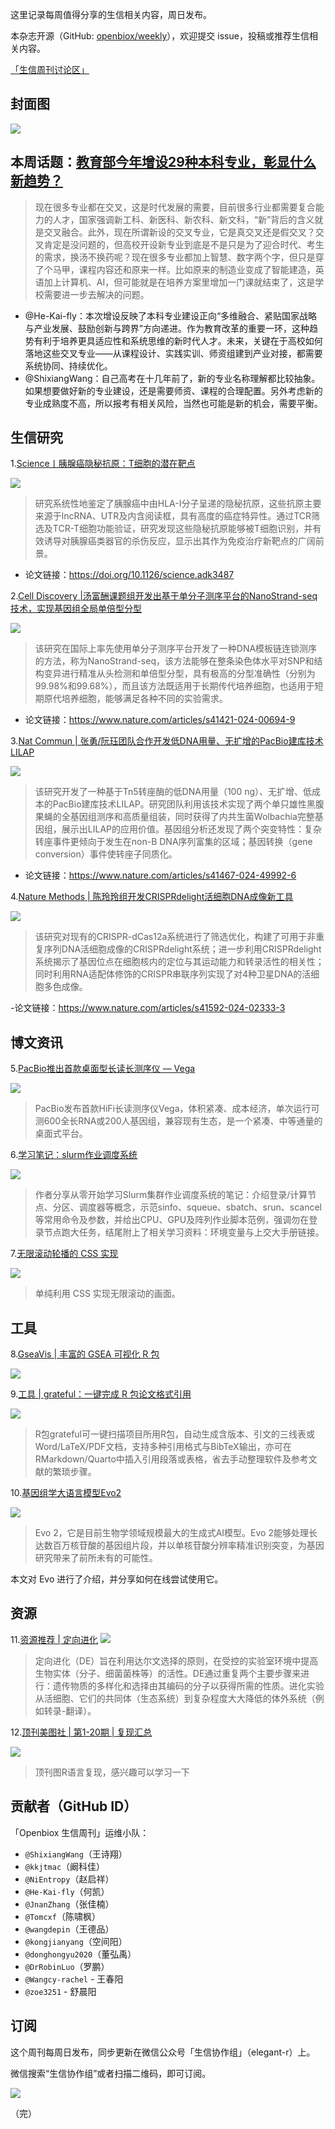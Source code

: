 这里记录每周值得分享的生信相关内容，周日发布。

本杂志开源（GitHub: [openbiox/weekly](https://github.com/openbiox/weekly "openbiox/weekly")），欢迎提交 issue，投稿或推荐生信相关内容。

[「生信周刊讨论区」](https://github.com/openbiox/weekly/discussions "「生信周刊讨论区」")

## 封面图


![](https://files.mdnice.com/user/5208/b08f2705-bb75-4763-af6a-fb48cfad94fa.png)


## 本周话题：[教育部今年增设29种本科专业，彰显什么新趋势？](https://mp.weixin.qq.com/s/lBl3D1F7uEBkoo5NM3P1xQ)

> 现在很多专业都在交叉，这是时代发展的需要，目前很多行业都需要复合能力的人才，国家强调新工科、新医科、新农科、新文科，“新”背后的含义就是交叉融合。此外，现在所谓新设的交叉专业，它是真交叉还是假交叉？交叉肯定是没问题的，但高校开设新专业到底是不是只是为了迎合时代、考生的需求，换汤不换药呢？现在很多专业都加上智慧、数字两个字，但只是穿了个马甲，课程内容还和原来一样。比如原来的制造业变成了智能建造，英语加上计算机、AI，但可能就是在培养方案里增加一门课就结束了，这是学校需要进一步去解决的问题。

- @He-Kai-fly：本次增设反映了本科专业建设正向“多维融合、紧贴国家战略与产业发展、鼓励创新与跨界”方向递进。作为教育改革的重要一环，这种趋势有利于培养更具适应性和系统思维的新时代人才。未来，关键在于高校如何落地这些交叉专业——从课程设计、实践实训、师资组建到产业对接，都需要系统协同、持续优化。
- @ShixiangWang：自己高考在十几年前了，新的专业名称理解都比较抽象。如果想要做好新的专业建设，还是需要师资、课程的合理配置。另外考虑新的专业成熟度不高，所以报考有相关风险，当然也可能是新的机会，需要平衡。

## 生信研究

1.[Science丨胰腺癌隐秘抗原：T细胞的潜在靶点](https://mp.weixin.qq.com/s/v-U_YFYiUG88mCkLsTjHwA)


![](https://files.mdnice.com/user/5208/b85ee23a-b7c1-43ec-ad6c-789c0b3ff45b.png)
> 研究系统性地鉴定了胰腺癌中由HLA-I分子呈递的隐秘抗原，这些抗原主要来源于lncRNA、UTR及内含阅读框，具有高度的癌症特异性。通过TCR筛选及TCR-T细胞功能验证，研究发现这些隐秘抗原能够被T细胞识别，并有效诱导对胰腺癌类器官的杀伤反应，显示出其作为免疫治疗新靶点的广阔前景。

- 论文链接：https://doi.org/10.1126/science.adk3487


2.[Cell Discovery |汤富酬课题组开发出基于单分子测序平台的NanoStrand-seq技术，实现基因组全局单倍型分型](https://mp.weixin.qq.com/s/insuXT_NREoUMGzarAB5GQ)

![](https://files.mdnice.com/user/5208/8772b257-bae8-4f32-b267-bde4b43500c9.png)
> 该研究在国际上率先使用单分子测序平台开发了一种DNA模板链连锁测序的方法，称为NanoStrand-seq，该方法能够在整条染色体水平对SNP和结构变异进行精准从头检测和单倍型分型，具有极高的分型准确性（分别为99.98%和99.68%），而且该方法既适用于长期传代培养细胞，也适用于短期原代培养细胞，能够满足各种不同的实验需求。
- 论文链接：https://www.nature.com/articles/s41421-024-00694-9


3.[Nat Commun | 张勇/阮珏团队合作开发低DNA用量、无扩增的PacBio建库技术LILAP](https://mp.weixin.qq.com/s/cKW_3Pj7kYojgcaBr9QtrA)

![](https://files.mdnice.com/user/5208/a41ea723-9829-4ed2-b21c-f96df8567b6d.png)


> 该研究开发了一种基于Tn5转座酶的低DNA用量（100 ng）、无扩增、低成本的PacBio建库技术LILAP。研究团队利用该技术实现了两个单只雄性黑腹果蝇的全基因组测序和高质量组装，同时获得了内共生菌Wolbachia完整基因组，展示出LILAP的应用价值。基因组分析还发现了两个突变特性：复杂转座事件更倾向于发生在non-B DNA序列富集的区域；基因转换（gene conversion）事件使转座子同质化。    


- 论文链接：https://www.nature.com/articles/s41467-024-49992-6
  
4.[Nature Methods | 陈玲玲组开发CRISPRdelight活细胞DNA成像新工具](https://mp.weixin.qq.com/s/gneSufA7dBu7oVobpr1Ypw)

![](https://files.mdnice.com/user/5208/42df3fe5-aa0d-4dfa-b9bf-82b66818088e.png)
> 该研究对现有的CRISPR-dCas12a系统进行了筛选优化，构建了可用于非重复序列DNA活细胞成像的CRISPRdelight系统；进一步利用CRISPRdelight系统揭示了基因位点在细胞核内的定位与其运动能力和转录活性的相关性；同时利用RNA适配体修饰的CRISPR串联序列实现了对4种卫星DNA的活细胞多色成像。  

-论文链接：https://www.nature.com/articles/s41592-024-02333-3



## 博文资讯

5.[PacBio推出首款桌面型长读长测序仪 — Vega](https://mp.weixin.qq.com/s/b1Zew99ReH3aBWSBBDCFDw)

![](https://files.mdnice.com/user/5208/24fbbd60-21d2-45a6-a973-f56bc5884c1a.png)
> PacBio发布首款HiFi长读测序仪Vega，体积紧凑、成本经济，单次运行可测600全长RNA或200人基因组，兼容现有生态，是一个紧凑、中等通量的桌面式平台。


6.[学习笔记：slurm作业调度系统](https://mp.weixin.qq.com/s/Y3oVWEhgG_aNlOl_Z4KIhg)

![](https://files.mdnice.com/user/5208/ebbea384-4fa3-4a40-ad37-0d35bb68285e.png)
> 作者分享从零开始学习Slurm集群作业调度系统的笔记：介绍登录/计算节点、分区、调度器等概念，示范sinfo、squeue、sbatch、srun、scancel等常用命令及参数，并给出CPU、GPU及阵列作业脚本范例，强调勿在登录节点跑大任务，结尾附上了相关学习资料：环境变量与上交大手册链接。


7.[无限滚动轮播的 CSS 实现](https://blog.logto.io/css-only-infinite-scroll "无限滚动轮播的 CSS 实现")


![](https://files.mdnice.com/user/5208/2d8a3e58-4b31-4dd7-b461-b076a9453116.png)


> 单纯利用 CSS 实现无限滚动的画面。



## 工具
8.[GseaVis | 丰富的 GSEA 可视化 R 包](https://github.com/junjunlab/GseaVis "GseaVis | 丰富的 GSEA 可视化 R 包")

![](https://files.mdnice.com/user/5208/f048f00b-fe11-4a48-9ee1-445dc0d95ccd.png)

9.[工具 | grateful：一键完成 R 包论文格式引用 ](https://mp.weixin.qq.com/s/j74Ygy2eUizm0UOIfRzhwQ)

![](https://files.mdnice.com/user/5208/c776de30-087e-4488-8b14-b5fac7a6b329.png)
> R包grateful可一键扫描项目所用R包，自动生成含版本、引文的三线表或Word/LaTeX/PDF文档，支持多种引用格式与BibTeX输出，亦可在RMarkdown/Quarto中插入引用段落或表格，省去手动整理软件及参考文献的繁琐步骤。

10.[基因组学大语言模型Evo2](https://mp.weixin.qq.com/s/JCdtWedpuOhmZ8zeUHipOg)

![](https://files.mdnice.com/user/5208/f72a791f-5884-4d61-b6c5-ade4635dad78.png)
> Evo 2，它是目前生物学领域规模最大的生成式AI模型。Evo 2能够处理长达数百万核苷酸的基因组片段，并以单核苷酸分辨率精准识别突变，为基因研究带来了前所未有的可能性。  

本文对 Evo 进行了介绍，并分享如何在线尝试使用它。



## 资源

11.[资源推荐 | 定向进化](https://wiki.idec.io/resources/introduction/ "资源推荐 | 定向进化")
![](https://files.mdnice.com/user/5208/1df37b22-5d2e-46eb-8ee1-b1fe87c7d950.png)
> 定向进化（DE）旨在利用达尔文选择的原则，在受控的实验室环境中提高生物实体（分子、细菌菌株等）的活性。DE通过重复两个主要步骤来进行：遗传物质的多样化和选择由其编码的分子以获得所需的性质。进化实验从活细胞、它们的共同体（生态系统）到复杂程度大大降低的体外系统（例如转录-翻译）。


12.[顶刊美图社 | 第1-20期 | 复现汇总](https://mp.weixin.qq.com/s/0GpXeF7GeOkIKXPqCG105w)

![](https://files.mdnice.com/user/5208/c4320225-2662-4447-9eee-e9b8c24956ec.png)
> 顶刊图R语言复现，感兴趣可以学习一下



## 贡献者（GitHub ID）

「Openbiox 生信周刊」运维小队：

- `@ShixiangWang`（王诗翔）
- `@kkjtmac`（阚科佳）
- `@NiEntropy`（赵启祥）
- `@He-Kai-fly`（何凯）
- `@JnanZhang`（张佳楠）
- `@Tomcxf`（陈啸枫）
- `@wangdepin`（王德品）
- `@kongjianyang`（空间阳）
- `@donghongyu2020`（董弘禹）
- `@DrRobinLuo`（罗鹏）
- `@Wangcy-rachel` - 王春阳
- `@zoe3251` - 舒晨阳

## 订阅

这个周刊每周日发布，同步更新在微信公众号「生信协作组」（elegant-r）上。

微信搜索“生信协作组”或者扫描二维码，即可订阅。

![](https://cdn.nlark.com/yuque/0/2022/png/471931/1648306398708-897e7ad4-6008-40f8-9200-ddee834b09a7.png)

（完）
